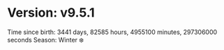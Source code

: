 # Version: v9.5.1
Time since birth: 3441 days, 82585 hours, 4955100 minutes, 297306000 seconds
Season: Winter ❄️
